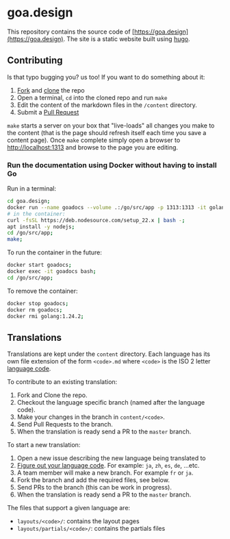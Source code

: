 # goa.design

This repository contains the source code of [https://goa.design](https://goa.design). The site is
a static website built using [hugo](http://gohugo.io).

## Contributing

Is that typo bugging you? us too! If you want to do something about it:

1. [Fork](https://help.github.com/articles/fork-a-repo/) and [clone](https://help.github.com/articles/cloning-a-repository/) the repo
2. Open a terminal, `cd` into the cloned repo and run `make`
3. Edit the content of the markdown files in the `/content` directory.
4. Submit a [Pull Request](https://help.github.com/articles/using-pull-requests/)

`make` starts a server on your box that "live-loads" all changes you make to the content (that is
the page should refresh itself each time you save a content page). Once `make` complete simply open
a browser to [http://localhost:1313](http://localhost:1313) and browse to the page you are editing.

### Run the documentation using Docker without having to install Go

Run in a terminal:

```bash
cd goa.design;
docker run --name goadocs --volume .:/go/src/app -p 1313:1313 -it golang:1.24.2 bash;
# in the container:
curl -fsSL https://deb.nodesource.com/setup_22.x | bash -;
apt install -y nodejs;
cd /go/src/app;
make;
```

To run the container in the future:

```bash
docker start goadocs;
docker exec -it goadocs bash;
cd /go/src/app;
```

To remove the container:

```bash
docker stop goadocs;
docker rm goadocs;
docker rmi golang:1.24.2;
```

## Translations

Translations are kept under the `content` directory. Each language has its own file extension of
the form `<code>.md` where `<code>` is the ISO 2 letter
[language code](http://www.sitepoint.com/web-foundations/iso-2-letter-language-codes/).

To contribute to an existing translation:

1. Fork and Clone the repo.
2. Checkout the language specific branch (named after the language code).
3. Make your changes in the branch in `content/<code>`.
4. Send Pull Requests to the branch.
5. When the translation is ready send a PR to the `master` branch.

To start a new translation:

1. Open a new issue describing the new language being translated to
2. [Figure out your language code](http://www.sitepoint.com/web-foundations/iso-2-letter-language-codes/).
   For example: `ja`, `zh`, `es`, `de`, ...etc.
3. A team member will make a new branch. For example `fr` or `ja`.
4. Fork the branch and add the required files, see below.
5. Send PRs to the branch (this can be work in progress).
6. When the translation is ready send a PR to the `master` branch.

The files that support a given language are:

* `layouts/<code>/`: contains the layout pages
* `layouts/partials/<code>/`: contains the partials files
